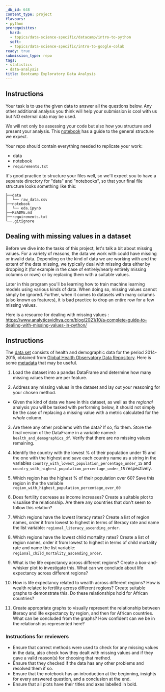 ```yaml
---
_db_id: 648
content_type: project
flavours:
- python
prerequisites:
  hard:
  - topics/data-science-specific/datacamp/intro-to-python
  soft:
  - topics/data-science-specific/intro-to-google-colab
ready: true
submission_type: repo
tags:
- statistics
- data-analysis
title: Bootcamp Exploratory Data Analysis
---
```


## Instructions

Your task is to use the given data to answer all the questions below. Any other additional analysis you think will help your submission is cool with us but NO external data may be used.

We will not only be assessing your code but also how you structure and present your analysis. This [notebook](notebook.ipynb) has a guide to the general structure we expect.

Your repo should contain everything needed to replicate your work:

- data
- notebook
- `requirements.txt`

It's good practice to structure your files well, so we'll expect you to have a separate directory for "data" and "notebooks", so that your final file structure looks something like this: 

```
├──data
│  └── raw_data.csv
├──notebook
│  └── eda.ipynb
├──README.md
├──requirements.txt
└──.gitignore 
```

## Dealing with missing values in a dataset

Before we dive into the tasks of this project, let's talk a bit about missing values. For a variety of reasons, the data we work with could have missing or invalid data. Depending on the kind of data we are working with and the extent of the data missing, we typically deal with missing data either by dropping it (for example in the case of entirely/nearly entirely missing columns or rows) or by replacing them with a suitable values.

Later in this program you'll be learning how to train machine learning models using various kinds of data. When doing so, missing values cannot simply be ignored. Further, when it comes to datasets with many columns (also known as features), it is bad practice to drop an entire row for a few missing values. 

Here is a resource for dealing with missing values : https://www.analyticsvidhya.com/blog/2021/10/a-complete-guide-to-dealing-with-missing-values-in-python/


## Instructions

The [data set](data.csv) consists of health and demographic data for the period 2014-2015, obtained from [Global Health Observatory Data Repository](http://apps.who.int/gho/data/node.main). Here is some [metadata](data-info.txt) that may be useful.

1. Load the dataset into a pandas DataFrame and determine how many missing values there are per feature. 

2. Address any missing values in the dataset and lay out your reasoning for your chosen method. 
- Given the kind of data we have in this dataset, as well as the *regional* analysis you will be tasked with performing below, it should not simply be the case of replacing a missing value with a metric calculated for the *whole* column. 

3. Are there any other problems with the data? If so, fix them. Store the final version of the DataFrame in a variable named: `health_and_demographics_df`. Verify that there are no missing values remaining.

4. Identify the country with the lowest % of their population under 15 and the one with the highest and save each country name as a string in the variables `country_with_lowest_population_percentage_under_15` and `country_with_highest_population_percentage_under_15` respectively.

5. Which region has the highest % of their population over 60? Save this region in the the variable `region_with_highest_population_percentage_over_60`

6. Does fertility decrease as income increases? Create a suitable plot to visualise the relationship. Are there any countries that don't seem to follow this relation?

7. Which regions have the lowest literacy rates? Create a list of region names, order it from lowest to highest in terms of literacy rate and name the list variable: `regional_literacy_ascending_order`.

8. Which regions have the lowest child mortality rates? Create a list of region names, order it from lowest to highest in terms of child mortality rate and name the list variable: `regional_child_mortality_ascending_order`.

9. What is the life expectancy across different regions? Create a box-and-whisker plot to investigate this. What can we conclude about life expectancy across different regions?

10. How is life expectancy related to wealth across different regions? How is wealth related to fertility across different regions? Create suitable graphs to demonstrate this. Do these relationships hold for African countries?

11. Create appropriate graphs to visually represent the relationship between literacy and life expectancy by region, and then for African countries. What can be concluded from the graphs? How confident can we be in the relationships represented here?


### Instructions for reviewers

- Ensure that correct methods were used to check for any missing values in the data, also check how they dealt with missing values and if they gave a valid reason(s) for choosing that method.
- Ensure that they checked if the data has any other problems and resolved them if so.
- Ensure that the notebook has an introduction at the beginning, insights for every answered question, and a conclusion at the end.
- Ensure that all plots have their titles and axes labelled in bold.